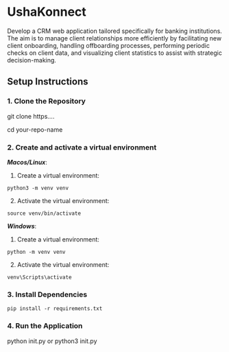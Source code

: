 # UshaKonnect

Develop a CRM web application tailored specifically for banking institutions. The aim is to manage client relationships more efficiently by facilitating new client onboarding, handling offboarding processes, performing periodic checks on client data, and visualizing client statistics to assist with strategic decision-making.

## Setup Instructions

### 1. Clone the Repository

git clone https....

cd your-repo-name

### 2. Create and activate a virtual environment

***Macos/Linux***:

1. Create a virtual environment:

```
python3 -m venv venv
```

2. Activate the virtual environment:

```
source venv/bin/activate
```

***Windows***:

1. Create a virtual environment:

```
python -m venv venv
```

2. Activate the virtual environment:

```
venv\Scripts\activate
```

### 3. Install Dependencies

```
pip install -r requirements.txt
```

### 4. Run the Application

python init.py or python3 init.py
